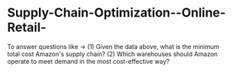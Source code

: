 # Supply-Chain-Optimization--Online-Retail-
To answer questions like -> (1) Given the data above, what is the minimum total cost Amazon's supply chain?  (2)  Which warehouses should Amazon operate to meet demand in the most cost-effective way?
